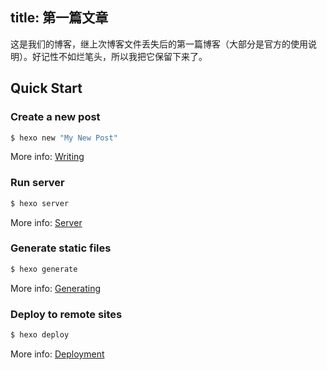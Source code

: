 title: 第一篇文章
---
这是我们的博客，继上次博客文件丢失后的第一篇博客（大部分是官方的使用说明）。好记性不如烂笔头，所以我把它保留下来了。
## Quick Start

### Create a new post

``` bash
$ hexo new "My New Post"
```

More info: [Writing](http://hexo.io/docs/writing.html)

### Run server

``` bash
$ hexo server
```

More info: [Server](http://hexo.io/docs/server.html)

### Generate static files

``` bash
$ hexo generate
```

More info: [Generating](http://hexo.io/docs/generating.html)

### Deploy to remote sites

``` bash
$ hexo deploy
```

More info: [Deployment](http://hexo.io/docs/deployment.html)
